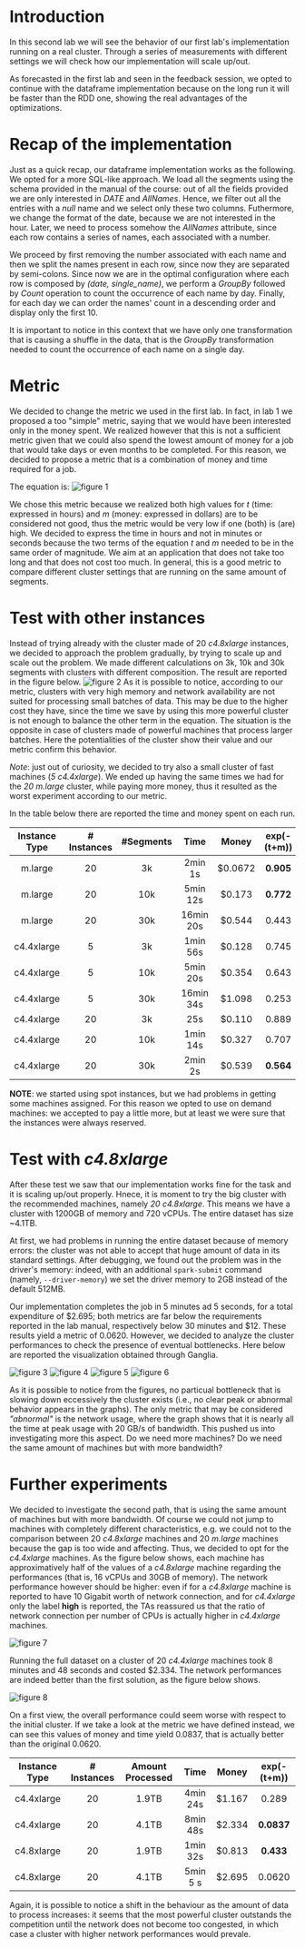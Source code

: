 # Introduction
In this second lab we will see the behavior of our first lab's implementation running on a real cluster. Through a series of measurements with different settings we will check how our implementation will scale up/out.

As forecasted in the first lab and seen in the feedback session, we opted to continue with the dataframe implementation because on the long run it will be faster than the RDD one, showing the real advantages of the optimizations.

# Recap of the implementation
Just as a quick recap, our dataframe implementation works as the following. We opted for a more SQL-like approach. We load all the segments using the schema provided in the manual of the course: out of all the fields provided we are only interested in *DATE* and *AllNames*. Hence, we filter out all the entries with a *null* name and we select only these two columns. Futhermore, we change the format of the date, because we are not interested in the hour. Later, we need to process somehow the *AllNames* attribute, since each row contains a series of names, each associated with a number. 

We proceed by first removing the number associated with each name and then we split the names present in each row, since now they are separated by semi-colons. Since now we are in the optimal configuration where each row is composed by *(date, single_name)*, we perform a *GroupBy* followed by *Count* operation to count the occurrence of each name by day. Finally, for each day we can order the names' count in a descending order and display only the first 10.

It is important to notice in this context that we have only one transformation that is causing a shuffle in the data, that is the *GroupBy* transformation needed to count the occurrence of each name on a single day.

# Metric 
We decided to change the metric we used in the first lab. In fact, in lab 1 we proposed a too "simple" metric, saying that we would have been interested only in the money spent. We realized however that this is not a sufficient metric given that we could also spend the lowest amount of money for a job that would take days or even months to be completed. For this reason, we decided to propose a metric that is a combination of money and time required for a job.

The equation is: ![figure 1](./img/equation.jpg)

We chose this metric because we realized both high values for *t* (time: expressed in hours) and *m* (money: expressed in dollars) are to be considered not good, thus the metric would be very low if one (both) is (are) high. We decided to express the time in hours and not in minutes or seconds because the two terms of the equation *t* and *m* needed to be in the same order of magnitude. We aim at an application that does not take too long and that does not cost too much. 
In general, this is a good metric to compare different cluster settings that are running on the same amount of segments.

# Test with other instances
Instead of trying already with the cluster made of 20 _c4.8xlarge_ instances, we decided to approach the problem gradually, by trying to scale up and scale out the problem. We made different calculations on 3k, 10k and 30k segments with clusters with different composition. The result are reported in the figure below.
![figure 2](./img/bar-graph.png)
As it is possible to notice, according to our metric, clusters with very high memory and network availability are not suited for processing small batches of data. This may be due to the higher cost they have, since the time we save by using this more powerful cluster is not enough to balance the other term in the equation. The situation is the opposite in case of clusters made of powerful machines that process larger batches. Here the potentialities of the cluster show their value and our metric confirm this behavior.

_Note_: just out of curiosity, we decided to try also a small cluster of fast machines (*5 c4.4xlarge*). We ended up having the same times we had for the *20 m.large* cluster, while paying more money, thus it resulted as the worst experiment according to our metric. 

In the table below there are reported the time and money spent on each run.

| Instance Type | # Instances | #Segments |    Time   |  Money  | exp(-(t+m)) |
|:-------------:|:-----------:|:---------:|:---------:|:-------:|:-----------:|
|    m.large    |      20     |     3k    |  2min 1s  | $0.0672 |    **0.905**    |
|    m.large    |      20     |    10k    |  5min 12s |  $0.173 |    **0.772**    |
|    m.large    |      20     |    30k    | 16min 20s |  $0.544 |    0.443    |
|   c4.4xlarge  |      5      |     3k    |  1min 56s |  $0.128 |    0.745    |
|   c4.4xlarge  |      5      |    10k    |  5min 20s |  $0.354 |    0.643    |
|   c4.4xlarge  |      5      |    30k    | 16min 34s |  $1.098 |    0.253    |
|   c4.4xlarge  |      20     |     3k    |    25s    |  $0.110 |    0.889    |
|   c4.4xlarge  |      20     |    10k    |  1min 14s |  $0.327 |    0.707    |
|   c4.4xlarge  |      20     |    30k    |  2min 2s  |  $0.539 |    **0.564**    |

**NOTE**: we started using spot instances, but we had problems in getting some machines assigned. For this reason we opted to use on demand machines: we accepted to pay a little more, but at least we were sure that the instances were always reserved.

# Test with *c4.8xlarge*
After these test we saw that our implementation works fine for the task and it is scaling up/out properly. Hnece, it is moment to try the big cluster with the recommended machines, namely *20 c4.8xlarge*. This means we have a cluster with 1200GB of memory and 720 vCPUs. The entire dataset has size ~4.1TB.

At first, we had problems in running the entire dataset because of memory errors: the cluster was not able to accept that huge amount of data in its standard settings. After debugging, we found out the problem was in the driver's memory: indeed, with an additional `spark-submit` command (namely, `--driver-memory`) we set the driver memory to 2GB instead of the default 512MB.

Our implementation completes the job in 5 minutes ad 5 seconds, for a total expenditure of $2.695; both metrics are far below the requirements reported in the lab manual, respectively below 30 minutes and $12. These results yield a metric of 0.0620. However, we decided to analyze the cluster performances to check the presence of eventual bottlenecks. Here below are reported the visualization obtained through Ganglia.

![figure 3](./img/20c48xlargeCPUfull.PNG)
![figure 4](./img/20c48xlargeLOADfull.PNG)
![figure 5](./img/20c48xlargeMEMfull.PNG)
![figure 6](./img/20c48xlargeNETfull.PNG)

As it is possible to notice from the figures, no particual bottleneck that is slowing down eccessively the cluster exists (i.e., no clear peak or abnormal behavior appears in the graphs). The only metric that may be considered *"abnormal"* is the network usage, where the graph shows that it is nearly all the time at peak usage with 20 GB/s of bandwidth. This pushed us into investigating more this aspect. Do we need more machines? Do we need the same amount of machines but with more bandwidth?

# Further experiments
We decided to investigate the second path, that is using the same amount of machines but with more bandwidth. Of course we could not jump to machines with completely different characteristics, e.g. we could not to the comparison between 20 *c4.8xlarge* machines and 20 *m.large* machines because the gap is too wide and affecting. Thus, we decided to opt for the *c4.4xlarge* machines. As the figure below shows, each machine has approximatively half of the values of a *c4.8xlarge* machine regarding the performances (that is, 16 vCPUs and 30GB of memory). The network performance however should be higher: even if for a *c4.8xlarge* machine is reported to have 10 Gigabit worth of network connection, and for *c4.4xlarge* only the label **high** is reported, the TAs reassured us that the ratio of network connection per number of CPUs is actually higher in *c4.4xlarge* machines.

![figure 7](./img/instancetable.PNG)

Running the full dataset on a cluster of 20 *c4.4xlarge* machines took 8 minutes and 48 seconds and costed $2.334. The network performances are indeed better than the first solution, as the figure below shows.

![figure 8](./img/20c44xlargeNETfull.PNG)

On a first view, the overall performance could seem worse with respect to the initial cluster. If we take a look at the metric we have defined instead, we can see this values of money and time yield 0.0837, that is actually better than the original 0.0620.

| Instance Type | # Instances | Amount Processed |   Time   |  Money | exp(-(t+m)) |
|:-------------:|:-----------:|:----------------:|:--------:|:------:|:-----------:|
|   c4.4xlarge  |      20     |       1.9TB      | 4min 24s | $1.167 |    0.289    |
|   c4.4xlarge  |      20     |       4.1TB      | 8min 48s | $2.334 |    **0.0837**   |
|   c4.8xlarge  |      20     |       1.9TB      | 1min 32s | $0.813 |    **0.433**    |
|   c4.8xlarge  |      20     |       4.1TB      | 5min 5 s | $2.695 |    0.0620   |

Again, it is possible to notice a shift in the behaviour as the amount of data to process increases: it seems that the most powerful cluster outstands the competition until the network does not become too congested, in which case a cluster with higher network performances would prevale.



